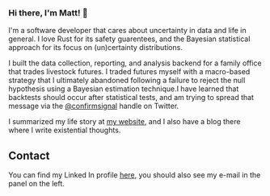 ### Hi there, I'm Matt! 👋

I'm a software developer that cares about uncertainty in data and life in general. I love Rust for its safety guarentees, and the Bayesian statistical
approach for its focus on (un)certainty distributions.

I built the data collection, reporting, and analysis backend for a family office that trades livestock futures. I traded futures
myself with a macro-based strategy that I ultimately abandoned following a failure to reject the null hypothesis using a Bayesian 
estimation technique.I have learned that backtests should occur after statistical tests, and am trying to spread that message via 
the [@confirmsignal](https://twitter.com/confirmsignal) handle on Twitter.

I summarized my life story at [my website](https://matthewscheffel.com), and I also have a blog there where I write existential thoughts.

## Contact

You can find my Linked In profile [here](https://www.linkedin.com/in/matthew-scheffel/), you should also see my e-mail in the panel on the left.
